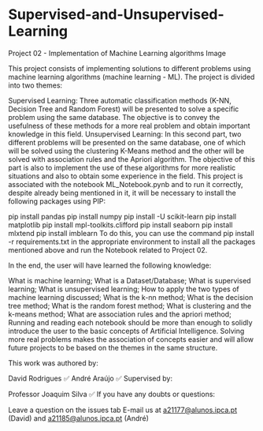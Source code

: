 # Supervised-and-Unsupervised-Learning
Project 02 - Implementation of Machine Learning algorithms
Image

This project consists of implementing solutions to different problems using machine learning algorithms (machine learning - ML). The project is divided into two themes:

Supervised Learning: Three automatic classification methods (K-NN, Decision Tree and Random Forest) will be presented to solve a specific problem using the same database. The objective is to convey the usefulness of these methods for a more real problem and obtain important knowledge in this field.
Unsupervised Learning: In this second part, two different problems will be presented on the same database, one of which will be solved using the clustering K-Means method and the other will be solved with association rules and the Apriori algorithm. The objective of this part is also to implement the use of these algorithms for more realistic situations and also to obtain some experience in the field.
This project is associated with the notebook ML_Notebook.pynb and to run it correctly, despite already being mentioned in it, it will be necessary to install the following packages using PIP:

pip install pandas
pip install numpy
pip install -U scikit-learn
pip install matplotlib
pip install mpl-toolkits.clifford
pip install seaborn
pip install mlxtend
pip install imblearn
To do this, you can use the command pip install -r requirements.txt in the appropriate environment to install all the packages mentioned above and run the Notebook related to Project 02.

In the end, the user will have learned the following knowledge:

What is machine learning;
What is a Dataset/Database;
What is supervised learning;
What is unsupervised learning;
How to apply the two types of machine learning discussed;
What is the k-nn method;
What is the decision tree method;
What is the random forest method;
What is clustering and the k-means method;
What are association rules and the apriori method;
Running and reading each notebook should be more than enough to solidly introduce the user to the basic concepts of Artificial Intelligence. Solving more real problems makes the association of concepts easier and will allow future projects to be based on the themes in the same structure.

This work was authored by:

David Rodrigues ✅
André Araújo ✅
Supervised by:

Professor Joaquim Silva ✅
If you have any doubts or questions:

Leave a question on the issues tab
E-mail us at a21177@alunos.ipca.pt (David) and a21185@alunos.ipca.pt (André)
